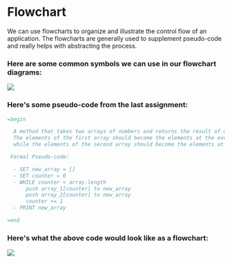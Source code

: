 # Flowchart

We can use flowcharts to organize and illustrate the control flow of an application.
The flowcharts are generally used to supplement pseudo-code and really helps with abstracting the process.

### Here are some common symbols we can use in our flowchart diagrams:

<img src="github/jackouni/LS_RB101/lesson_2/images/flowchart_components.jpg">

### Here's some pseudo-code from the last assignment:

```ruby
=begin

  A method that takes two arrays of numbers and returns the result of merging the arrays.
  The elements of the first array should become the elements at the even indexes of the returned array,
  while the elements of the second array should become the elements at the odd indexes:

 Formal Pseudo-code:

  - SET new_array = []
  - SET counter = 0
  - WHILE counter < array.length
      push array_1[counter] to new_array
      push array_2[counter] to new_array
      counter += 1
  - PRINT new_array

=end
```

### Here's what the above code would look like as a flowchart:

<img src="github/jackouni/LS_RB101/lesson_2/images/flowchart-diagram.drawio.png">
